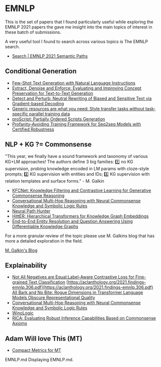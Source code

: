 
# EMNLP


This is the set of papers that I found particularly useful while exploring the EMNLP
2021 papers the gave me insight into the main topics of interest in these batch
of submissions.

A very useful tool I found to search across various topics is The EMNLP search.

* [Search | EMNLP 2021 Semantic Paths](https://emnlp2021.semanticpaths.org/search.html?q=eyJ0cmVlIjp7ImlkIjoiNTIiLCJvcmRlciI6MSwicGlubmVkIjpmYWxzZSwiZnJlZVRleHQiOmZhbHNlfSwic2VsZWN0ZWQiOltdfQ%3D%3D)


## Conditional Generation


* [Few-Shot Text Generation with Natural Language Instructions](https://aclanthology.org/2021.emnlp-main.32.pdf)
* [Extract, Denoise and Enforce: Evaluating and Improving Concept Preservation for Text-to-Text Generation](https://aclanthology.org/2021.emnlp-main.413.pdf)
* [Detect and Perturb: Neutral Rewriting of Biased and Sensitive Text via Gradient-based Decoding](https://aclanthology.org/2021.findings-emnlp.352.pdf)
* [Generic resources are what you need: Style transfer tasks without task-specific parallel training data](https://aclanthology.org/2021.emnlp-main.349.pdf)
* [proScript: Partially Ordered Scripts Generation](https://aclanthology.org/2021.findings-emnlp.184.pdf)
* [Profanity-Avoiding Training Framework for Seq2seq Models with Certified Robustness](https://aclanthology.org/2021.emnlp-main.418.pdf)


## NLP + KG ?= Commonsense

"This year, we finally have a sound framework and taxonomy of various KG+LM approaches! The authors define 3 big families: 1️⃣ no KG supervision, probing knowledge encoded in LM params with cloze-style prompts; 2️⃣ KG supervision with entities and IDs; 3️⃣ KG supervision with relation templates and surface forms." - M. Galkin

* [KFCNet: Knowledge Filtering and Contrastive Learning for Generative Commonsense Reasoning](https://aclanthology.org/2021.findings-emnlp.249.pdf)
* [Conversational Multi-Hop Reasoning with Neural Commonsense Knowledge and Symbolic Logic Rules](https://aclanthology.org/2021.emnlp-main.588.pdf)
* [Neural Path Hunter](https://arxiv.org/pdf/2104.08455.pdf)
* [HittER: Hierarchical Transformers for Knowledge Graph Embeddings](https://aclanthology.org/2021.emnlp-main.812.pdf)
* [End-to-End Entity Resolution and Question Answering Using Differentiable Knowledge Graphs](https://aclanthology.org/2021.emnlp-main.345.pdf)


For a more granular review of the topic please use M. Galkins blog that has more a
detailed exploration in the field.

[M. Galkin's Blog](https://mgalkin.medium.com/knowledge-graphs-emnlp-2021-8f52dff928d8)

## Explainability

* [Not All Negatives are Equal:Label-Aware Contrastive Loss for Fine-grained Text Classification](https://arxiv.org/pdf/2109.05427.pdf)
[https://aclanthology.org/2021.findings-emnlp.306.pdf](https://aclanthology.org/2021.findings-emnlp.306.pdf)
[All Bark and No Bite: Rogue Dimensions in Transformer Language Models Obscure Representational Quality](https://aclanthology.org/2021.emnlp-main.372.pdf)
* [Conversational Multi-Hop Reasoning with Neural Commonsense Knowledge and Symbolic Logic Rules](https://aclanthology.org/2021.emnlp-main.588.pdf)
* [WinoLogic](https://aclanthology.org/2021.emnlp-main.307.pdf)
* [RICA: Evaluating Robust Inference Capabilities Based on Commonsense Axioms](https://aclanthology.org/2021.emnlp-main.598.pdf)

## Adam Will love This (MT)

* [Compact Metrics for MT](https://aclanthology.org/2021.emnlp-main.58.pdf)

EMNLP.md
Displaying EMNLP.md.
